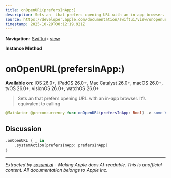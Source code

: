 ```yaml
---
title: onOpenURL(prefersInApp:)
description: Sets an  that prefers opening URL with an in-app browser. It’s equivalent to calling
source: https://developer.apple.com/documentation/swiftui/view/onopenurl(prefersinapp:)
timestamp: 2025-10-29T00:12:19.921Z
---
```


**Navigation:** [Swiftui](/documentation/swiftui) › [view](/documentation/swiftui/view)

**Instance Method**

# onOpenURL(prefersInApp:)

**Available on:** iOS 26.0+, iPadOS 26.0+, Mac Catalyst 26.0+, macOS 26.0+, tvOS 26.0+, visionOS 26.0+, watchOS 26.0+

> Sets an  that prefers opening URL with an in-app browser. It’s equivalent to calling 

```swift
@MainActor @preconcurrency func onOpenURL(prefersInApp: Bool) -> some View
```

## Discussion

```swift
.onOpenURL { _ in
    .systemAction(prefersInApp: prefersInApp)
}
```

---

*Extracted by [sosumi.ai](https://sosumi.ai) - Making Apple docs AI-readable.*
*This is unofficial content. All documentation belongs to Apple Inc.*
